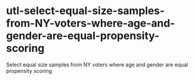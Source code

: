 # utl-select-equal-size-samples-from-NY-voters-where-age-and-gender-are-equal-propensity-scoring
Select equal size samples from NY voters where age and gender are equal propensity scoring
